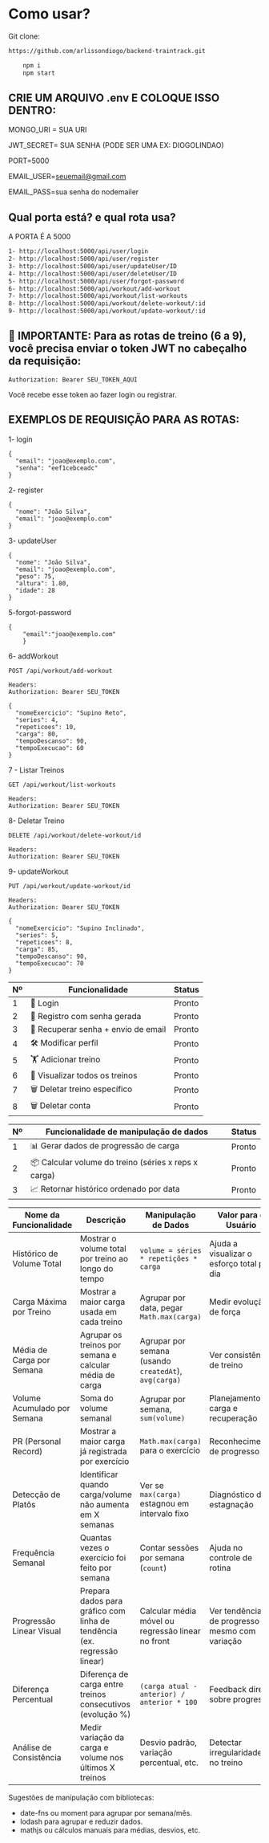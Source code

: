 # Como usar?

Git clone:

```bash
https://github.com/arlissondiogo/backend-traintrack.git
```

```bash
    npm i
    npm start
```

## CRIE UM ARQUIVO .env E COLOQUE ISSO DENTRO:

MONGO_URI = SUA URI

JWT_SECRET= SUA SENHA (PODE SER UMA EX: DIOGOLINDAO)

PORT=5000

EMAIL_USER=seuemail@gmail.com

EMAIL_PASS=sua senha do nodemailer

## Qual porta está? e qual rota usa?

A PORTA É A 5000

```bash
1- http://localhost:5000/api/user/login
2- http://localhost:5000/api/user/register
3- http://localhost:5000/api/user/updateUser/ID
4- http://localhost:5000/api/user/deleteUser/ID
5- http://localhost:5000/api/user/forgot-password
6- http://localhost:5000/api/workout/add-workout
7- http://localhost:5000/api/workout/list-workouts
8- http://localhost:5000/api/workout/delete-workout/:id
9- http://localhost:5000/api/workout/update-workout/:id
```

## 🔐 IMPORTANTE: Para as rotas de treino (6 a 9), você precisa enviar o token JWT no cabeçalho da requisição:

```
Authorization: Bearer SEU_TOKEN_AQUI

```

Você recebe esse token ao fazer login ou registrar.

## EXEMPLOS DE REQUISIÇÃO PARA AS ROTAS:

1- login

```
{
  "email": "joao@exemplo.com",
  "senha": "eef1cebceadc"
}
```

2- register

```
{
  "nome": "João Silva",
  "email": "joao@exemplo.com"
}

```

3- updateUser

```
{
  "nome": "João Silva",
  "email": "joao@exemplo.com",
  "peso": 75,
  "altura": 1.80,
  "idade": 28
}

```

5-forgot-password

```
{
    "email":"joao@exemplo.com"
    }
```

6- addWorkout

```
POST /api/workout/add-workout

Headers:
Authorization: Bearer SEU_TOKEN

{
  "nomeExercicio": "Supino Reto",
  "series": 4,
  "repeticoes": 10,
  "carga": 80,
  "tempoDescanso": 90,
  "tempoExecucao": 60
}

```

7 - Listar Treinos

```
GET /api/workout/list-workouts

Headers:
Authorization: Bearer SEU_TOKEN
```

8- Deletar Treino

```
DELETE /api/workout/delete-workout/id

Headers:
Authorization: Bearer SEU_TOKEN

```

9- updateWorkout

```
PUT /api/workout/update-workout/id

Headers:
Authorization: Bearer SEU_TOKEN

{
  "nomeExercicio": "Supino Inclinado",
  "series": 5,
  "repeticoes": 8,
  "carga": 85,
  "tempoDescanso": 90,
  "tempoExecucao": 70
}

```

| Nº  | Funcionalidade                      | Status |
| --- | ----------------------------------- | ------ |
| 1   | 🔐 Login                            | Pronto |
| 2   | 🧾 Registro com senha gerada        | Pronto |
| 3   | 🔁 Recuperar senha + envio de email | Pronto |
| 4   | 🛠️ Modificar perfil                 | Pronto |
| 5   | 🏋️ Adicionar treino                 | Pronto |
| 6   | 👀 Visualizar todos os treinos      | Pronto |
| 7   | 🗑️ Deletar treino específico        | Pronto |
| 8   | 🗑️ Deletar conta                    | Pronto |

| Nº  | Funcionalidade de manipulação de dados               | Status |
| --- | ---------------------------------------------------- | ------ |
| 1   | 📊 Gerar dados de progressão de carga                | Pronto |
| 2   | 📦 Calcular volume do treino (séries x reps x carga) | Pronto |
| 3   | 📈 Retornar histórico ordenado por data              | Pronto |

| **Nome da Funcionalidade**  | **Descrição**                                                            | **Manipulação de Dados**                              | **Valor para o Usuário**                      | **Prioridade** |
| --------------------------- | ------------------------------------------------------------------------ | ----------------------------------------------------- | --------------------------------------------- | -------------- |
| Histórico de Volume Total   | Mostrar o volume total por treino ao longo do tempo                      | `volume = séries * repetições * carga`                | Ajuda a visualizar o esforço total por dia    | Alta           |
| Carga Máxima por Treino     | Mostrar a maior carga usada em cada treino                               | Agrupar por data, pegar `Math.max(carga)`             | Medir evolução de força                       | Alta           |
| Média de Carga por Semana   | Agrupar os treinos por semana e calcular média de carga                  | Agrupar por semana (usando `createdAt`), `avg(carga)` | Ver consistência de treino                    | Média          |
| Volume Acumulado por Semana | Soma do volume semanal                                                   | Agrupar por semana, `sum(volume)`                     | Planejamento de carga e recuperação           | Média          |
| PR (Personal Record)        | Mostrar a maior carga já registrada por exercício                        | `Math.max(carga)` para o exercício                    | Reconhecimento de progresso                   | Alta           |
| Detecção de Platôs          | Identificar quando carga/volume não aumenta em X semanas                 | Ver se `max(carga)` estagnou em intervalo fixo        | Diagnóstico de estagnação                     | Baixa          |
| Frequência Semanal          | Quantas vezes o exercício foi feito por semana                           | Contar sessões por semana (`count`)                   | Ajuda no controle de rotina                   | Média          |
| Progressão Linear Visual    | Prepara dados para gráfico com linha de tendência (ex. regressão linear) | Calcular média móvel ou regressão linear no front     | Ver tendência de progresso mesmo com variação | Baixa          |
| Diferença Percentual        | Diferença de carga entre treinos consecutivos (evolução %)               | `(carga atual - anterior) / anterior * 100`           | Feedback direto sobre progresso               | Média          |
| Análise de Consistência     | Medir variação da carga e volume nos últimos X treinos                   | Desvio padrão, variação percentual, etc.              | Detectar irregularidade no treino             | Baixa          |

Sugestões de manipulação com bibliotecas:

- date-fns ou moment para agrupar por semana/mês.
- lodash para agrupar e reduzir dados.
- mathjs ou cálculos manuais para médias, desvios, etc.
